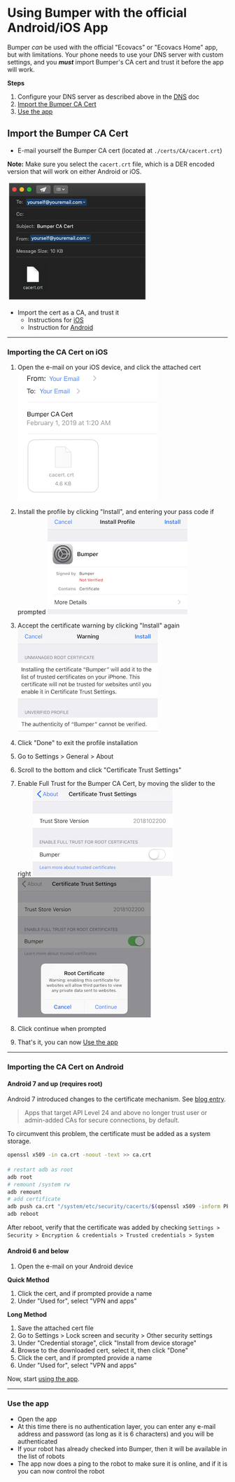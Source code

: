 # Using Bumper with the official Android/iOS App 

Bumper *can* be used with the official "Ecovacs" or "Ecovacs Home" app, but with limitations. Your phone needs to use your DNS server with custom settings, and you ***must*** import Bumper's CA cert and trust it before the app will work.

**Steps**

1. Configure your DNS server as described above in the [DNS](DNS_Setup.md) doc
2. [Import the Bumper CA Cert](#import-the-bumper-ca-cert)
3. [Use the app](#use-the-app)

## Import the Bumper CA Cert

- E-mail yourself the Bumper CA cert (located at `./certs/CA/cacert.crt`)

**Note:** Make sure you select the `cacert.crt` file, which is a DER encoded version that will work on either Android or iOS.

![Example of emailing CA cert](images/emailcert.png)

- Import the cert as a CA, and trust it
	- Instructions for [iOS](#importing-the-ca-cert-on-ios)
	- Instruction for [Android](#importing-the-ca-cert-on-android)

----

### Importing the CA Cert on iOS

1. Open the e-mail on your iOS device, and click the attached cert
![Example of email on iOS device](images/ios_email_cert.png)

1. Install the profile by clicking "Install", and entering your pass code if prompted
![Example of install profile on iOS device](images/ios_install_profile.png)

1. Accept the certificate warning by clicking "Install" again
![Example of cert warning on iOS device](images/ios_cert_warning_install.png)

1. Click "Done" to exit the profile installation
1. Go to Settings > General > About
1. Scroll to the bottom and click "Certificate Trust Settings"
1. Enable Full Trust for the Bumper CA Cert, by moving the slider to the right
![Example of enable trust cert on iOS device](images/ios_cert_trust.png)
![Example of enable trust cert on iOS device 2](images/ios_cert_trust_continue.png)

1. Click continue when prompted
1. That's it, you can now [Use the app](#use-the-app)

----

### Importing the CA Cert on Android

#### Android 7 and up (requires root)

Android 7 introduced changes to the certificate mechanism. See [blog entry](https://android-developers.googleblog.com/2016/07/changes-to-trusted-certificate.html).

> Apps that target API Level 24 and above no longer trust user or admin-added CAs for secure connections, by default.

To circumvent this problem, the certificate must be added as a system storage.

```bash
openssl x509 -in ca.crt -noout -text >> ca.crt

# restart adb as root
adb root
# remount /system rw
adb remount
# add certificate
adb push ca.crt "/system/etc/security/cacerts/$(openssl x509 -inform PEM -subject_hash_old -in ca.crt | head -1).0"
adb reboot
```

After reboot, verify that the certificate was added by checking `Settings > Security > Encryption & credentials > Trusted credentials > System`

#### Android 6 and below

1. Open the e-mail on your Android device

**Quick Method**

1. Click the cert, and if prompted provide a name
1. Under "Used for", select "VPN and apps"

**Long Method**

1. Save the attached cert file
1. Go to Settings > Lock screen and security > Other security settings
1. Under "Credential storage", click "Install from device storage"
1. Browse to the downloaded cert, select it, then click "Done"
1. Click the cert, and if prompted provide a name
1. Under "Used for", select "VPN and apps"

Now, start [using the app](#use-the-app).

----

### Use the app
 
 - Open the app
 - At this time there is no authentication layer, you can enter any e-mail address and password (as long as it is 6 characters) and you will be authenticated
 - If your robot has already checked into Bumper, then it will be available in the list of robots  
- The app now does a ping to the robot to make sure it is online, and if it is you can now control the robot
